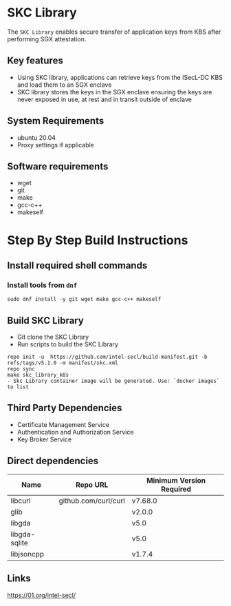 # SKC Library

The `SKC Library` enables secure transfer of application keys from KBS after performing SGX attestation.

## Key features

- Using SKC library, applications can retrieve keys from the ISecL-DC KBS and load them to an SGX enclave
- SKC library stores the keys in the SGX enclave ensuring the keys are never exposed in use, at rest and in transit outside of enclave

## System Requirements

- ubuntu 20.04
- Proxy settings if applicable

## Software requirements

- wget
- git
- make
- gcc-c++
- makeself

# Step By Step Build Instructions

## Install required shell commands

### Install tools from `dnf`

```{.shell}
sudo dnf install -y git wget make gcc-c++ makeself
```

## Build SKC Library

- Git clone the SKC Library
- Run scripts to build the SKC Library

```shell
repo init -u  https://github.com/intel-secl/build-manifest.git -b refs/tags/v5.1.0 -m manifest/skc.xml
repo sync
make skc_library_k8s 
- Skc Library container image will be generated. Use: `docker images` to list 
```

## Third Party Dependencies

- Certificate Management Service
- Authentication and Authorization Service
- Key Broker Service

## Direct dependencies

Name          | Repo URL                                                                          | Minimum Version Required
------------- | --------------------------------------------------------------------------------- | ------------------------
libcurl       | github.com/curl/curl                                                              | v7.68.0
glib          |                                                                                   | v2.0.0
libgda        |                                                                                   | v5.0
libgda-sqlite |                                                                                   | v5.0
libjsoncpp    |                                                                                   | v1.7.4     

## Links

<https://01.org/intel-secl/>
